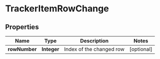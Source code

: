 

# TrackerItemRowChange

## Properties

Name | Type | Description | Notes
------------ | ------------- | ------------- | -------------
**rowNumber** | **Integer** | Index of the changed row |  [optional]



